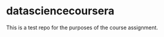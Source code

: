 datasciencecoursera
===================

This is a test repo for the purposes of the course assignment.
